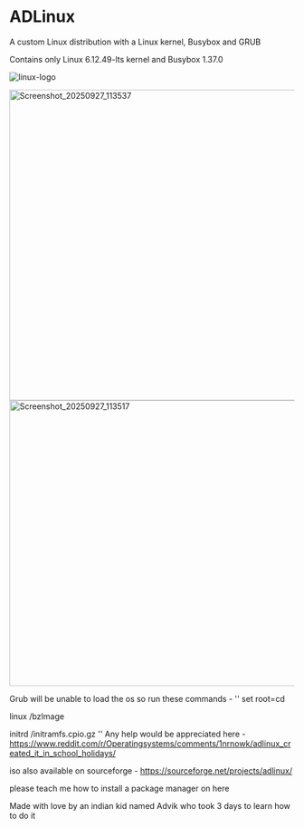 # ADLinux
A custom Linux distribution with a Linux kernel, Busybox and GRUB

Contains only Linux 6.12.49-lts kernel and Busybox 1.37.0 

![linux-logo](https://github.com/user-attachments/assets/1089a523-5eb2-4c4f-825b-d35486214542)

<img width="787" height="548" alt="Screenshot_20250927_113537" src="https://github.com/user-attachments/assets/71a48c9b-2c60-4df0-9223-91e4a95a2002" />
<img width="771" height="504" alt="Screenshot_20250927_113517" src="https://github.com/user-attachments/assets/30071187-abd4-4d4b-93e0-da2fa3c1b212" />



Grub will be unable to load the os so run these commands - 
''
set root=cd

linux /bzImage

initrd /initramfs.cpio.gz 
''
Any help would be appreciated here - https://www.reddit.com/r/Operatingsystems/comments/1nrnowk/adlinux_created_it_in_school_holidays/

iso also available on sourceforge - https://sourceforge.net/projects/adlinux/

please teach me how to install a package manager on here

Made with love by an indian kid named Advik 
who took 3 days to learn how to do it
